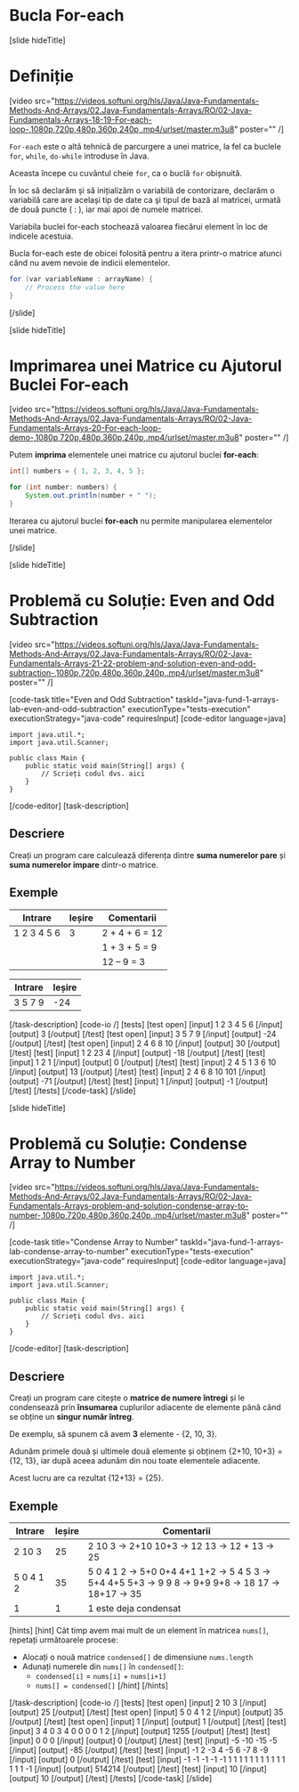 # Bucla For-each 
[slide hideTitle]
# Definiție
[video src="https://videos.softuni.org/hls/Java/Java-Fundamentals-Methods-And-Arrays/02.Java-Fundamentals-Arrays/RO/02-Java-Fundamentals-Arrays-18-19-For-each-loop-,1080p,720p,480p,360p,240p,.mp4/urlset/master.m3u8" poster="" /]

`For-each` este o altă tehnică de parcurgere a unei matrice, la fel ca buclele `for`, `while`, `do-while` introduse în Java.

Aceasta începe cu cuvântul cheie `for`, ca o buclă `for` obișnuită.

În loc să declarăm și să inițializăm o variabilă de contorizare, declarăm o variabilă care are același tip de date ca şi tipul de bază al matricei, urmată de două puncte ( : ), iar mai apoi de numele matricei.

Variabila buclei for-each stochează valoarea fiecărui element în loc de indicele acestuia.

Bucla for-each este de obicei folosită pentru a itera printr-o matrice atunci când nu avem nevoie de indicii elementelor.

```Java
for (var variableName : arrayName) {
    // Process the value here
}
```
[/slide]

[slide hideTitle]
# Imprimarea unei Matrice cu Ajutorul Buclei For-each
[video src="https://videos.softuni.org/hls/Java/Java-Fundamentals-Methods-And-Arrays/02.Java-Fundamentals-Arrays/RO/02-Java-Fundamentals-Arrays-20-For-each-loop-demo-,1080p,720p,480p,360p,240p,.mp4/urlset/master.m3u8" poster="" /]

Putem **imprima** elementele unei matrice cu ajutorul buclei **for-each**:

```Java live
int[] numbers = { 1, 2, 3, 4, 5 };

for (int number: numbers) {
    System.out.println(number + " ");
}
```

Iterarea cu ajutorul buclei **for-each** nu permite manipularea elementelor unei matrice.


[/slide]

[slide hideTitle]
# Problemă cu Soluție: Even and Odd Subtraction

[video src="https://videos.softuni.org/hls/Java/Java-Fundamentals-Methods-And-Arrays/02.Java-Fundamentals-Arrays/RO/02-Java-Fundamentals-Arrays-21-22-problem-and-solution-even-and-odd-subtraction-,1080p,720p,480p,360p,240p,.mp4/urlset/master.m3u8" poster="" /]

[code-task title="Even and Odd Subtraction" taskId="java-fund-1-arrays-lab-even-and-odd-subtraction" executionType="tests-execution" executionStrategy="java-code" requiresInput]
[code-editor language=java]

```
import java.util.*;
import java.util.Scanner;

public class Main {
    public static void main(String[] args) {
        // Scrieți codul dvs. aici
    }
}
```
[/code-editor]
[task-description]
## Descriere
Creați un program care calculează diferența dintre **suma numerelor pare** și **suma numerelor impare** dintr-o matrice.

## Exemple
|**Intrare**|**Ieșire**|**Comentarii**|
|-----|------|------|
| 1 2 3 4 5 6 | 3|2 + 4 + 6 = 12 |
| | |1 + 3 + 5 = 9|
| | |12 – 9 = 3|

|**Intrare**|**Ieșire**|
|-----|------|
| 3 5 7 9 | -24|


[/task-description]
[code-io /]
[tests]
[test open]
[input]
1 2 3 4 5 6
[/input]
[output]
3
[/output]
[/test]
[test open]
[input]
3 5 7 9
[/input]
[output]
-24
[/output]
[/test]
[test open]
[input]
2 4 6 8 10
[/input]
[output]
30
[/output]
[/test]
[test]
[input]
1 2 23 4
[/input]
[output]
-18
[/output]
[/test]
[test]
[input]
1 2 1
[/input]
[output]
0
[/output]
[/test]
[test]
[input]
2 4 5 1 3 6 10
[/input]
[output]
13
[/output]
[/test]
[test]
[input]
2 4 6 8 10 101
[/input]
[output]
-71
[/output]
[/test]
[test]
[input]
1
[/input]
[output]
-1
[/output]
[/test]
[/tests]
[/code-task]
[/slide]


[slide hideTitle]
# Problemă cu Soluție: Condense Array to Number

[video src="https://videos.softuni.org/hls/Java/Java-Fundamentals-Methods-And-Arrays/02.Java-Fundamentals-Arrays/RO/02-Java-Fundamentals-Arrays-problem-and-solution-condense-array-to-number-,1080p,720p,480p,360p,240p,.mp4/urlset/master.m3u8" poster="" /]

[code-task title="Condense Array to Number" taskId="java-fund-1-arrays-lab-condense-array-to-number" executionType="tests-execution" executionStrategy="java-code" requiresInput]
[code-editor language=java]

```
import java.util.*;
import java.util.Scanner;

public class Main {
    public static void main(String[] args) {
        // Scrieți codul dvs. aici
    }
}
```
[/code-editor]
[task-description]
## Descriere
Creați un program care citește o **matrice de numere întregi** și le condensează prin **însumarea** cuplurilor adiacente de elemente până când se obține un **singur număr întreg**.

De exemplu, să spunem că avem **3** elemente - \{2, 10, 3\}.

Adunăm primele două și ultimele două elemente și obținem \{2+10, 10+3\} = \{12, 13\}, iar după aceea adunăm din nou toate elementele adiacente.

Acest lucru are ca rezultat \{12+13\} = \{25\}.

## Exemple
|**Intrare**|**Ieșire**| **Comentarii** |
|-----|------|------|
| 2 10 3| 25|2 10 3 -> 2+10 10+3 -> 12 13 -> 12 + 13 -> 25 |
| 5 0 4 1 2 | 35|5 0 4 1 2 -> 5+0 0+4 4+1 1+2 -> 5 4 5 3 -> 5+4 4+5 5+3 -> 9 9 8 -> 9+9 9+8 -> 18 17 -> 18+17 -> 35|
| 1 | 1 | 1 este deja condensat |


[hints] 
[hint] 
Cât timp avem mai mult de un element în matricea `nums[]`, repetați următoarele procese:

* Alocați o nouă matrice `condensed[]` de dimensiune `nums.length`
* Adunați numerele din `nums[]` în `condensed[]`:
    - `condensed[i]` = `nums[i]` + `nums[i+1]`
    - `nums[] = condensed[]`
[/hint] 
[/hints]

[/task-description]
[code-io /]
[tests]
[test open]
[input]
2 10 3
[/input]
[output]
25
[/output]
[/test]
[test open]
[input]
5 0 4 1 2
[/input]
[output]
35
[/output]
[/test]
[test open]
[input]
1
[/input]
[output]
1
[/output]
[/test]
[test]
[input]
3 4 0 3 4 0 0 0 0 1 2
[/input]
[output]
1255
[/output]
[/test]
[test]
[input]
0 0 0
[/input]
[output]
0
[/output]
[/test]
[test]
[input]
-5 -10 -15 -5
[/input]
[output]
-85
[/output]
[/test]
[test]
[input]
-1 2 -3 4 -5 6 -7 8 -9
[/input]
[output]
0
[/output]
[/test]
[test]
[input]
-1 -1 -1 -1 -1 1 1 1 1 1 1 1 1 1 1 1 1 1 1 -1
[/input]
[output]
514214
[/output]
[/test]
[test]
[input]
10
[/input]
[output]
10
[/output]
[/test]
[/tests]
[/code-task]
[/slide]

